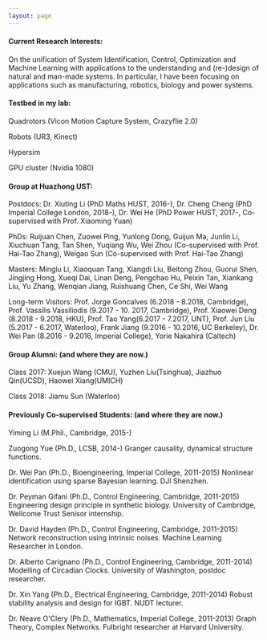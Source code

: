 ```yaml
---
layout: page
---
```


#### Current Research Interests: 

On the unification of System Identification, Control, Optimization and Machine Learning with applications to the understanding and (re-)design of natural and man-made systems. In particular, I have been focusing on applications such as manufacturing, robotics, biology and power systems. 


#### Testbed in my lab:

Quadrotors (Vicon Motion Capture System, Crazyflie 2.0)

Robots (UR3, Kinect)

Hypersim 

GPU cluster (Nvidia 1080)

#### Group at Huazhong UST: 

Postdocs: Dr. Xiuting Li (PhD Maths HUST, 2016-), Dr. Cheng Cheng (PhD Imperial College London, 2018-),  Dr. Wei He (PhD Power HUST, 2017-, Co-supervised with Prof. Xiaoming Yuan)

PhDs: Ruijuan Chen, Zuowei Ping, Yunlong Dong, Guijun Ma, Junlin Li, Xiuchuan Tang, Tan Shen, Yuqiang Wu, Wei Zhou (Co-supervised with  Prof. Hai-Tao Zhang), Weigao Sun (Co-supervised with Prof. Hai-Tao Zhang)

Masters: Minglu Li, Xiaoquan Tang, Xiangdi Liu, Beitong Zhou, Guorui Shen, Jingjing Hong, Xueqi Dai, Linan Deng, Pengchao Hu, Peixin Tan, Xiankang Liu, Yu Zhang, Wenqian Jiang, Ruishuang Chen, Ce Shi, Wei Wang

Long-term Visitors: Prof. Jorge Goncalves (6.2018 - 8.2018, Cambridge), Prof. Vassilis Vassiliodis (9.2017 - 10. 2017, Cambridge), Prof. Xiaowei Deng (8.2018 - 9.2018, HKU), Prof. Tao Yang(6.2017 - 7.2017, UNT), Prof. Jun Liu (5.2017 - 6.2017, Waterloo), Frank Jiang (9.2016 - 10.2016, UC Berkeley), Dr. Wei Pan (8.2016 - 9.2016, Imperial College), Yorie Nakahira (Caltech)

#### Group Alumni: (and where they are now.)

Class 2017: Xuejun Wang (CMU), Yuzhen Liu(Tsinghua), Jiazhuo Qin(UCSD), Haowei Xiang(UMICH)

Class 2018: Jiamu Sun (Waterloo)

#### Previously Co-supervised Students: (and where they are now.)

Yiming Li (M.Phil., Cambridge, 2015-) 

Zuogong Yue (Ph.D., LCSB, 2014-) Granger causality, dynamical structure functions.

Dr. Wei Pan (Ph.D., Bioengineering, Imperial College, 2011-2015) Nonlinear identification using sparse Bayesian learning. DJI Shenzhen.

Dr. Peyman Gifani (Ph.D., Control Engineering, Cambridge, 2011-2015) Engineering design principle in synthetic biology. University of Cambridge, Wellcome Trust Senisor internship.

Dr. David Hayden (Ph.D., Control Engineering, Cambridge, 2011-2015) Network reconstruction using intrinsic noises. Machine Learning Researcher in London.

Dr. Alberto Carignano (Ph.D., Control Engineering, Cambridge, 2011-2014) Modelling of Circadian Clocks. University of Washington, postdoc researcher.

Dr. Xin Yang (Ph.D., Electrical Engineering, Cambridge, 2011-2014) Robust stability analysis and design for IGBT. NUDT lecturer.

Dr. Neave O'Clery (Ph.D., Mathematics, Imperial College, 2011-2013) Graph Theory, Complex Networks. Fulbright researcher at Harvard University.




